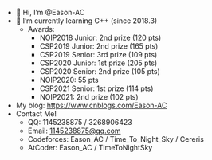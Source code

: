 - 👋 Hi, I’m @Eason-AC
- 🌱 I’m currently learning C++ (since 2018.3)
    - Awards:
        - NOIP2018 Junior: 2nd prize (120 pts)
        - CSP2019 Junior: 2nd prize (165 pts)
        - CSP2019 Senior: 3rd prize (109 pts)
        - CSP2020 Junior: 1st prize (205 pts)
        - CSP2020 Senior: 2nd prize (105 pts)
        - NOIP2020: 55 pts
        - CSP2021 Senior: 1st prize (114 pts)
        - NOIP2021: 2nd prize (102 pts)
- My blog: https://www.cnblogs.com/Eason-AC
- Contact Me!
    - QQ: 1145238875 / 3268906423
    - Email: 1145238875@qq.com
    - Codeforces: Eason_AC / Time_To_Night_Sky / Cereris
    - AtCoder: Eason_AC / TimeToNightSky
